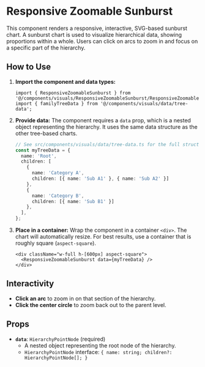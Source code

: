 # Responsive Zoomable Sunburst

This component renders a responsive, interactive, SVG-based sunburst chart. A sunburst chart is used to visualize hierarchical data, showing proportions within a whole. Users can click on arcs to zoom in and focus on a specific part of the hierarchy.

## How to Use

1.  **Import the component and data types:**
    ```tsx
    import { ResponsiveZoomableSunburst } from '@/components/visuals/ResponsiveZoomableSunburst/ResponsiveZoomableSunburst';
    import { familyTreeData } from '@/components/visuals/data/tree-data';
    ```

2.  **Provide data:** The component requires a `data` prop, which is a nested object representing the hierarchy. It uses the same data structure as the other tree-based charts.

    ```ts
    // See src/components/visuals/data/tree-data.ts for the full structure
    const myTreeData = {
      name: 'Root',
      children: [
        { 
          name: 'Category A',
          children: [{ name: 'Sub A1' }, { name: 'Sub A2' }]
        },
        { 
          name: 'Category B',
          children: [{ name: 'Sub B1' }]
        },
      ],
    };
    ```

3.  **Place in a container:** Wrap the component in a container `<div>`. The chart will automatically resize. For best results, use a container that is roughly square (`aspect-square`).

    ```tsx
    <div className="w-full h-[600px] aspect-square">
      <ResponsiveZoomableSunburst data={myTreeData} />
    </div>
    ```

## Interactivity

-   **Click an arc** to zoom in on that section of the hierarchy.
-   **Click the center circle** to zoom back out to the parent level.

## Props

-   **`data`**: `HierarchyPointNode` (required)
    -   A nested object representing the root node of the hierarchy.
    -   `HierarchyPointNode` interface: `{ name: string; children?: HierarchyPointNode[]; }`
